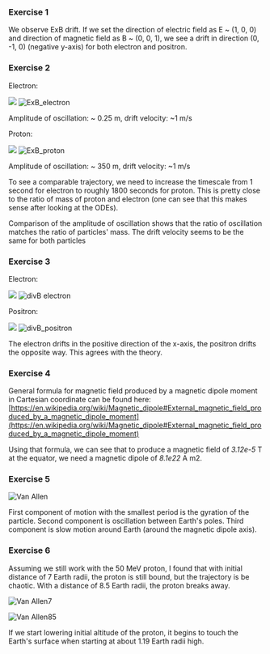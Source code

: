 ### Exercise 1

We observe ExB drift. If we set the direction of electric field as E ~ (1, 0, 0) and direction of magnetic field as B ~ (0, 0, 1), we see a drift in direction (0, -1, 0) (negative y-axis) for both electron and positron.

### Exercise 2

Electron:

<img src="ExB_electron.png"></img>
![ExB_electron](https://github.com/janpriessnitz/F5170-python/blob/master/3_Motion/ExB_electron.png)


Amplitude of oscillation: ~ 0.25 m, drift velocity: ~1 m/s


Proton:

<img src="ExB_proton.png"></img>
![ExB_proton](https://github.com/janpriessnitz/F5170-python/blob/master/3_Motion/ExB_proton.png)


Amplitude of oscillation: ~ 350 m, drift velocity: ~1 m/s


To see a comparable trajectory, we need to increase the timescale from 1 second for electron to roughly 1800 seconds for proton. This is pretty close to the ratio of mass of proton and electron (one can see that this makes sense after looking at the ODEs).

Comparison of the amplitude of oscillation shows that the ratio of oscillation matches the ratio of particles' mass. The drift velocity seems to be the same for both particles

### Exercise 3

Electron:

<img src="divB_electron.png"></img>
![divB electron](https://github.com/janpriessnitz/F5170-python/blob/master/3_Motion/divB_electron.png)


Positron:

<img src="divB_positron.png"></img>
![divB_positron](https://github.com/janpriessnitz/F5170-python/blob/master/3_Motion/divB_positron.png)

The electron drifts in the positive direction of the x-axis, the positron drifts the opposite way. This agrees with the theory.


### Exercise 4

General formula for magnetic field produced by a magnetic dipole moment in Cartesian coordinate can be found here: [https://en.wikipedia.org/wiki/Magnetic_dipole#External_magnetic_field_produced_by_a_magnetic_dipole_moment](https://en.wikipedia.org/wiki/Magnetic_dipole#External_magnetic_field_produced_by_a_magnetic_dipole_moment)

Using that formula, we can see that to produce a magnetic field of *3.12e-5* T at the equator, we need a magnetic dipole of *8.1e22* A m2.

### Exercise 5



![Van Allen](https://github.com/janpriessnitz/F5170-python/blob/master/3_Motion/van_allen.png)

First component of motion with the smallest period is the gyration of the particle. Second component is oscillation between Earth's poles. Third component is slow motion around Earth (around the magnetic dipole axis). 

### Exercise 6

Assuming we still work with the 50 MeV proton, I found that with initial distance of 7 Earth radii, the proton is still bound, but the trajectory is be chaotic. With a distance of 8.5 Earth radii, the proton breaks away.

![Van Allen7](https://github.com/janpriessnitz/F5170-python/blob/master/3_Motion/van_allen7.png)

![Van Allen85](https://github.com/janpriessnitz/F5170-python/blob/master/3_Motion/van_allen85.png)

If we start lowering initial altitude of the proton, it begins to touch the Earth's surface when starting at about 1.19 Earth radii high.


